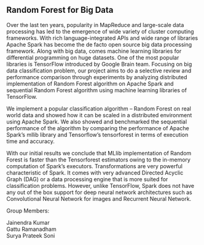 

## Random Forest for Big Data

Over the last ten years, popularity in MapReduce and large-scale data processing has led to the emergence of wide variety of cluster computing frameworks. With rich language-integrated APIs and wide range of libraries Apache Spark has become the de facto open source big data processing framework. Along with big data, comes machine learning libraries for differential programming on huge datasets. One of the most popular libraries is TensorFlow introduced by Google Brain team. Focusing on big data classification problem, our project aims to do a selective review and performance comparison through experiments by analyzing distributed implementation of Random Forest algorithm on Apache Spark and sequential Random Forest algorithm using machine learning libraries of TensorFlow.

We implement a popular classification algorithm – Random Forest on real world data and showed how it can be scaled in a distributed environment using Apache Spark. We also showed and benchmarked the sequential performance of the algorithm by comparing the performance of Apache Spark’s mllib library and Tensorflow’s tensorforest in terms of execution time and accuracy.

With our initial results we conclude that MLlib implementation of Random Forest is faster than the Tensorforest estimators owing to the in-memory computation of Spark’s executors. Transformations are very powerful characteristic of Spark. It comes with very
advanced Directed Acyclic Graph (DAG) or a data processing engine that is more suited for classification problems. However, unlike TensorFlow, Spark does not have any out of the box support for deep neural network architectures such as Convolutional Neural Network for images and Recurrent Neural Network.

Group Members:

Jainendra Kumar <br>
Gattu Ramanadham <br>
Surya Prateek Soni <br>

